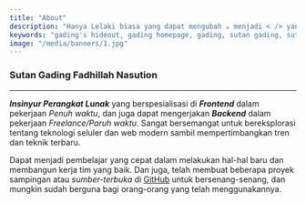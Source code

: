 ```yaml
---
title: "About"
description: "Hanya Lelaki biasa yang dapat mengubah ☕️ menjadi < /> yang cantik."
keywords: "gading's hideout, gading homepage, gading, sutan gading, sutan gading fadhillah nasution, sutan, sutanlab, gading.dev, gading dev, who is gading, biodata gading, tentang gading"
image: "/media/banners/1.jpg"
---
```


### Sutan Gading Fadhillah Nasution

<hr className="my-28" />

***Insinyur Perangkat Lunak*** yang berspesialisasi di ***Frontend*** dalam pekerjaan *Penuh waktu*, dan juga dapat mengerjakan ***Backend*** dalam pekerjaan *Freelance/Paruh waktu*. Sangat bersemangat untuk bereksplorasi tentang teknologi seluler dan web modern sambil mempertimbangkan tren dan teknik terbaru.

Dapat menjadi pembelajar yang cepat dalam melakukan hal-hal baru dan membangun kerja tim yang baik. Dan juga, telah membuat beberapa proyek sampingan atau *sumber-terbuka* di [GitHub](https://github.com/gadingnst) untuk bersenang-senang, dan mungkin sudah berguna bagi orang-orang yang telah menggunakannya.
